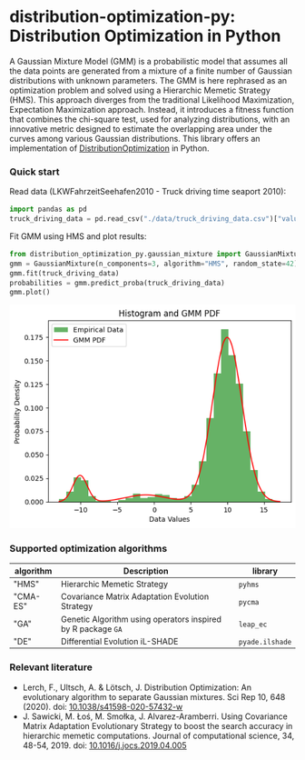 # distribution-optimization-py: Distribution Optimization in Python

A Gaussian Mixture Model (GMM) is a probabilistic model that assumes all the data points are generated from a mixture of a finite number of Gaussian distributions with unknown parameters. The GMM is here rephrased as an optimization problem and solved using a Hierarchic Memetic Strategy (HMS). This approach diverges from the traditional Likelihood Maximization, Expectation Maximization approach. Instead, it introduces a fitness function that combines the chi-square test, used for analyzing distributions, with an innovative metric designed to estimate the overlapping area under the curves among various Gaussian distributions. This library offers an implementation of [DistributionOptimization](https://cran.r-project.org/web/packages/DistributionOptimization/index.html) in Python.

### Quick start

Read data (LKWFahrzeitSeehafen2010 - Truck driving time seaport 2010):

```python
import pandas as pd
truck_driving_data = pd.read_csv("./data/truck_driving_data.csv")["value"].values
```

Fit GMM using HMS and plot results:

```python
from distribution_optimization_py.gaussian_mixture import GaussianMixture
gmm = GaussianMixture(n_components=3, algorithm="HMS", random_state=42)
gmm.fit(truck_driving_data)
probabilities = gmm.predict_proba(truck_driving_data)
gmm.plot()
```

![GMM Plot](images/plot.png)

### Supported optimization algorithms

| algorithm | Description                                                  | library   |
|-----------|--------------------------------------------------------------|-----------|
| "HMS"     | Hierarchic Memetic Strategy                                  | `pyhms`   |
| "CMA-ES"  | Covariance Matrix Adaptation Evolution Strategy              | `pycma`   |
| "GA"      | Genetic Algorithm using operators inspired by R package `GA` | `leap_ec` |
| "DE"    | Differential Evolution iL-SHADE                                | `pyade.ilshade` |

### Relevant literature
- Lerch, F., Ultsch, A. & Lötsch, J. Distribution Optimization: An evolutionary algorithm to separate Gaussian mixtures. Sci Rep 10, 648 (2020). doi: [10.1038/s41598-020-57432-w](https://doi.org/10.1038/s41598-020-57432-w)
- J. Sawicki, M. Łoś, M. Smołka, J. Alvarez-Aramberri. Using Covariance Matrix Adaptation Evolutionary Strategy to boost the search accuracy in hierarchic memetic computations. Journal of computational science, 34, 48-54, 2019. doi: [10.1016/j.jocs.2019.04.005](https://doi.org/10.1016/j.jocs.2019.04.005)
